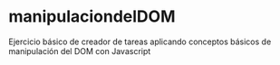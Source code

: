 # manipulaciondelDOM
Ejercicio básico de creador de tareas aplicando conceptos básicos de manipulación del DOM con Javascript
